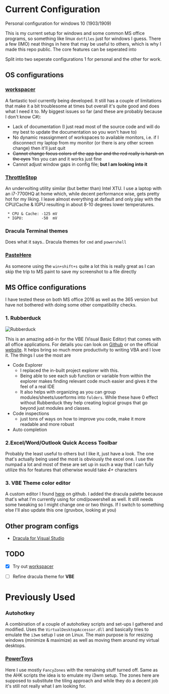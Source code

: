 # Current Configuration
Personal configuration for windows 10 (1903/1909)

This is my current setup for windows and some common MS office programs, so something like linux `dotfiles` just for windows I guess. There a few (IMO) neat things in here that may be useful to others,
which is why I made this repo public. The core features can be seperated into

Split into two seperate configurations 1 for personal and the other for work. 
## OS configurations

### [workspacer](https://www.workspacer.org)
A fantastic tool currently being developed. It still has a couple of limitations that make it a bit troublesome at times but overall it's quite good and does what I need it to.
My biggest issues so far (and these are probably because I don't know C#):
* Lack of documentation (I just read most of the source code and will do my best to update the documentation so you won't have to)
* No dynamic reassignment of workspaces to available monitors, i.e. if I disconnect my laptop from my monitor (or there is any other screen change) then it'll just quit
* ~~Cannot change focus colors of the app bar and the red really is harsh on the eyes~~ Yes you can and it works just fine
* Cannot adjust window gaps in config file; __but I am looking into it__

 ### [ThrottleStop](https://www.techpowerup.com/download/techpowerup-throttlestop/)
 An undervolting utility similar (but better than) Intel XTU. I use a laptop with an i7-7700HQ at home which, while decent performance wise, gets pretty hot for my liking. I leave almost everything at default and only play with the CPU/Cache & IGPU resulting in about 8-10 degrees lower temperatures.
 
     * CPU & Cache: -125 mV
     * IGPU:        -50  mV
 
 
### Dracula Terminal themes
Does what it says.. Dracula themes for `cmd` and `powershell`


### [PasteHere](https://github.com/tomzorz/PasteHere)
As someone using the `win+shift+s` quite a lot this is really great as I can skip the trip to MS paint to save my screenshot to a file directly

## MS Office configurations
I have tested these on both MS office 2016 as well as the 365 version but have not bothered with doing some other compatibility checks.

### 1. Rubberduck
![Rubberduck](https://user-images.githubusercontent.com/5751684/48656196-a507af80-e9ef-11e8-9c09-1ce3c619c019.png)

This is an amazing add-in for the VBE (Visual Basic Editor) that comes with all office applications. For details you can look  on [Github](https://github.com/rubberduck-vba/Rubberduck) or on the official [website](https://rubberduckvba.com).
It helps bring so much more productivity to writing VBA and I love it. The things I use the most are 
* Code Explorer 
  * I replaced the in-built project explorer with this.
  * Being able to see each sub function or variable from within the explorer makes finding relevant code much easier and gives it the feel of a real IDE
  * It also helps with organizing as you can group modules/sheets/userforms into `folders`. While these have 0 effect without Rubberduck they help creating logical groups that go beyond just modules and classes.
* Code inspections
  * just tons of ways on how to improve you code, make it more readable and more robust
* Auto completion

### 2.Excel/Word/Outlook Quick Access Toolbar
Probably the least useful to others but I like it, just have a look. The one that's actually being used the most is obviously the excel one. 
I use the numpad a lot and most of these are set up in such a way that I can fully utilize this for features that otherwise would take *4+* characters

### 3. VBE Theme color editor
A custom editor I found [here](https://github.com/dimitropoulos/VBECustomColors) on github. 
I added the dracula palette because that's what I'm currently using for cmd/powershell as well. It still needs some tweaking so I might change one or two things. If I switch to something else I'll also update this one (gruvbox, looking at you)


## Other program configs
*  [Dracula for Visual Studio](https://github.com/dracula/visual-studio)


## TODO
- [x] Try out [workspacer](https://www.workspacer.org/)
- [ ] Refine dracula theme for **VBE**


# Previously Used

### Autohotkey  
 A combination of a couple of autohotkey scripts and set-ups I gathered and modified. Uses the `VirtualDesktopAccessor.dll` and basically tries to emulate the `i3wm` setup I use on Linux.
The main purpose is for resizing windows (minimize & maximize) as well as moving them around my virtual desktops.

### [PowerToys](https://github.com/microsoft/PowerToys)
Here I use mostly `FancyZones` with the remaining stuff turned off. Same as the AHK scripts the idea is to emulate my i3wm setup. The zones here are supposed to substitute the tiling approach and while they do a decent job it's still not really what I am looking for.